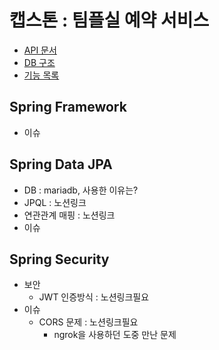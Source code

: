 캡스톤 : 팀플실 예약 서비스
===
- [API 문서](https://whimsical-dugout-2c6.notion.site/API-4747f3da56dd448b8488d4948bcdf7ac)
- [DB 구조](https://whimsical-dugout-2c6.notion.site/DB-9237c01b7b7f4424b74db5c4c440f281)
- [기능 목록](https://whimsical-dugout-2c6.notion.site/82941877021e4ea6b930a755309cfe74)

Spring Framework
---
- 이슈

Spring Data JPA
---
- DB : mariadb, 사용한 이유는?
- JPQL : 노션링크
- 연관관계 매핑 : 노션링크
- 이슈
  


Spring Security
----
  - 보안
      - JWT 인증방식 : 노션링크필요
  - 이슈
    - CORS 문제 : 노션링크필요
      - ngrok을 사용하던 도중 만난 문제
  
    